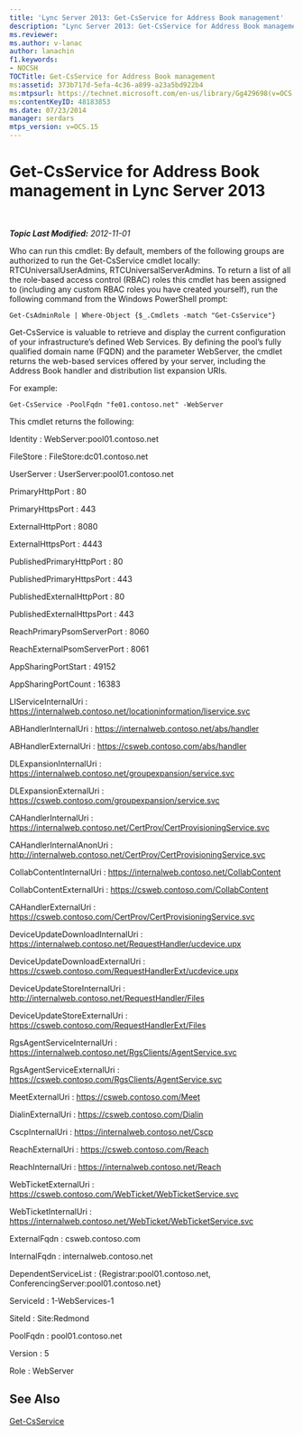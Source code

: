 ```yaml
---
title: 'Lync Server 2013: Get-CsService for Address Book management'
description: "Lync Server 2013: Get-CsService for Address Book management."
ms.reviewer: 
ms.author: v-lanac
author: lanachin
f1.keywords:
- NOCSH
TOCTitle: Get-CsService for Address Book management
ms:assetid: 373b717d-5efa-4c36-a899-a23a5bd922b4
ms:mtpsurl: https://technet.microsoft.com/en-us/library/Gg429698(v=OCS.15)
ms:contentKeyID: 48183853
ms.date: 07/23/2014
manager: serdars
mtps_version: v=OCS.15
---
```


# Get-CsService for Address Book management in Lync Server 2013

<div data-xmlns="http://www.w3.org/1999/xhtml">

<div class="topic" data-xmlns="http://www.w3.org/1999/xhtml" data-msxsl="urn:schemas-microsoft-com:xslt" data-cs="https://msdn.microsoft.com/">

<div data-asp="https://msdn2.microsoft.com/asp">



</div>

<div id="mainSection">

<div id="mainBody">

<span> </span>

_**Topic Last Modified:** 2012-11-01_

Who can run this cmdlet: By default, members of the following groups are authorized to run the Get-CsService cmdlet locally: RTCUniversalUserAdmins, RTCUniversalServerAdmins. To return a list of all the role-based access control (RBAC) roles this cmdlet has been assigned to (including any custom RBAC roles you have created yourself), run the following command from the Windows PowerShell prompt:

    Get-CsAdminRole | Where-Object {$_.Cmdlets -match "Get-CsService"}

Get-CsService is valuable to retrieve and display the current configuration of your infrastructure’s defined Web Services. By defining the pool’s fully qualified domain name (FQDN) and the parameter WebServer, the cmdlet returns the web-based services offered by your server, including the Address Book handler and distribution list expansion URIs.

For example:

    Get-CsService -PoolFqdn "fe01.contoso.net" -WebServer

This cmdlet returns the following:

Identity : WebServer:pool01.contoso.net

FileStore : FileStore:dc01.contoso.net

UserServer : UserServer:pool01.contoso.net

PrimaryHttpPort : 80

PrimaryHttpsPort : 443

ExternalHttpPort : 8080

ExternalHttpsPort : 4443

PublishedPrimaryHttpPort : 80

PublishedPrimaryHttpsPort : 443

PublishedExternalHttpPort : 80

PublishedExternalHttpsPort : 443

ReachPrimaryPsomServerPort : 8060

ReachExternalPsomServerPort : 8061

AppSharingPortStart : 49152

AppSharingPortCount : 16383

LIServiceInternalUri : https://internalweb.contoso.net/locationinformation/liservice.svc

ABHandlerInternalUri : https://internalweb.contoso.net/abs/handler

ABHandlerExternalUri : https://csweb.contoso.com/abs/handler

DLExpansionInternalUri : https://internalweb.contoso.net/groupexpansion/service.svc

DLExpansionExternalUri : https://csweb.contoso.com/groupexpansion/service.svc

CAHandlerInternalUri : https://internalweb.contoso.net/CertProv/CertProvisioningService.svc

CAHandlerInternalAnonUri : http://internalweb.contoso.net/CertProv/CertProvisioningService.svc

CollabContentInternalUri : https://internalweb.contoso.net/CollabContent

CollabContentExternalUri : https://csweb.contoso.com/CollabContent

CAHandlerExternalUri : https://csweb.contoso.com/CertProv/CertProvisioningService.svc

DeviceUpdateDownloadInternalUri : https://internalweb.contoso.net/RequestHandler/ucdevice.upx

DeviceUpdateDownloadExternalUri : https://csweb.contoso.com/RequestHandlerExt/ucdevice.upx

DeviceUpdateStoreInternalUri : http://internalweb.contoso.net/RequestHandler/Files

DeviceUpdateStoreExternalUri : https://csweb.contoso.com/RequestHandlerExt/Files

RgsAgentServiceInternalUri : https://internalweb.contoso.net/RgsClients/AgentService.svc

RgsAgentServiceExternalUri : https://csweb.contoso.com/RgsClients/AgentService.svc

MeetExternalUri : https://csweb.contoso.com/Meet

DialinExternalUri : https://csweb.contoso.com/Dialin

CscpInternalUri : https://internalweb.contoso.net/Cscp

ReachExternalUri : https://csweb.contoso.com/Reach

ReachInternalUri : https://internalweb.contoso.net/Reach

WebTicketExternalUri : https://csweb.contoso.com/WebTicket/WebTicketService.svc

WebTicketInternalUri : https://internalweb.contoso.net/WebTicket/WebTicketService.svc

ExternalFqdn : csweb.contoso.com

InternalFqdn : internalweb.contoso.net

DependentServiceList : {Registrar:pool01.contoso.net, ConferencingServer:pool01.contoso.net}

ServiceId : 1-WebServices-1

SiteId : Site:Redmond

PoolFqdn : pool01.contoso.net

Version : 5

Role : WebServer

<div>

## See Also


[Get-CsService](https://docs.microsoft.com/powershell/module/skype/Get-CsService)  
  

</div>

</div>

<span> </span>

</div>

</div>

</div>

